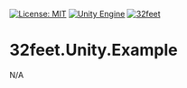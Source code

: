 [![License: MIT](https://img.shields.io/badge/License-MIT-green.svg)](https://opensource.org/licenses/MIT)
[![Unity Engine](https://img.shields.io/badge/unity-2020.1.2f1-black.svg?style=flat&logo=unity&cacheSeconds=2592000)](https://unity3d.com/get-unity/download/archive)
[![32feet](https://img.shields.io/badge/32feet-4.0.8-006665.svg?style=flat)](https://github.com/inthehand/32feet)

# 32feet.Unity.Example

N/A
